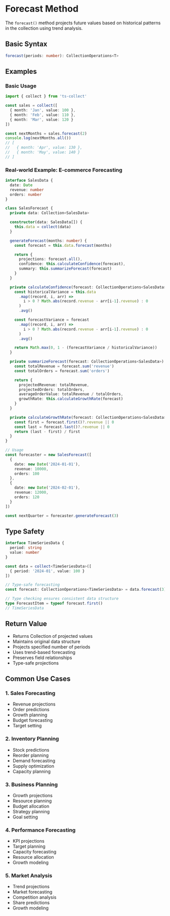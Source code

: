 # Forecast Method

The `forecast()` method projects future values based on historical patterns in the collection using trend analysis.

## Basic Syntax

```typescript
forecast(periods: number): CollectionOperations<T>
```

## Examples

### Basic Usage

```typescript
import { collect } from 'ts-collect'

const sales = collect([
  { month: 'Jan', value: 100 },
  { month: 'Feb', value: 110 },
  { month: 'Mar', value: 120 }
])

const nextMonths = sales.forecast(2)
console.log(nextMonths.all())
// [
//   { month: 'Apr', value: 130 },
//   { month: 'May', value: 140 }
// ]
```

### Real-world Example: E-commerce Forecasting

```typescript
interface SalesData {
  date: Date
  revenue: number
  orders: number
}

class SalesForecast {
  private data: Collection<SalesData>

  constructor(data: SalesData[]) {
    this.data = collect(data)
  }

  generateForecast(months: number) {
    const forecast = this.data.forecast(months)

    return {
      projections: forecast.all(),
      confidence: this.calculateConfidence(forecast),
      summary: this.summarizeForecast(forecast)
    }
  }

  private calculateConfidence(forecast: CollectionOperations<SalesData>): number {
    const historicalVariance = this.data
      .map((record, i, arr) =>
        i > 0 ? Math.abs(record.revenue - arr[i-1].revenue) : 0
      )
      .avg()

    const forecastVariance = forecast
      .map((record, i, arr) =>
        i > 0 ? Math.abs(record.revenue - arr[i-1].revenue) : 0
      )
      .avg()

    return Math.max(0, 1 - (forecastVariance / historicalVariance))
  }

  private summarizeForecast(forecast: CollectionOperations<SalesData>) {
    const totalRevenue = forecast.sum('revenue')
    const totalOrders = forecast.sum('orders')

    return {
      projectedRevenue: totalRevenue,
      projectedOrders: totalOrders,
      averageOrderValue: totalRevenue / totalOrders,
      growthRate: this.calculateGrowthRate(forecast)
    }
  }

  private calculateGrowthRate(forecast: CollectionOperations<SalesData>): number {
    const first = forecast.first()?.revenue || 0
    const last = forecast.last()?.revenue || 0
    return (last - first) / first
  }
}

// Usage
const forecaster = new SalesForecast([
  {
    date: new Date('2024-01-01'),
    revenue: 10000,
    orders: 100
  },
  {
    date: new Date('2024-02-01'),
    revenue: 12000,
    orders: 120
  }
])

const nextQuarter = forecaster.generateForecast(3)
```

## Type Safety

```typescript
interface TimeSeriesData {
  period: string
  value: number
}

const data = collect<TimeSeriesData>([
  { period: '2024-01', value: 100 }
])

// Type-safe forecasting
const forecast: CollectionOperations<TimeSeriesData> = data.forecast(3)

// Type checking ensures consistent data structure
type ForecastItem = typeof forecast.first()
// TimeSeriesData
```

## Return Value

- Returns Collection of projected values
- Maintains original data structure
- Projects specified number of periods
- Uses trend-based forecasting
- Preserves field relationships
- Type-safe projections

## Common Use Cases

### 1. Sales Forecasting

- Revenue projections
- Order predictions
- Growth planning
- Budget forecasting
- Target setting

### 2. Inventory Planning

- Stock predictions
- Reorder planning
- Demand forecasting
- Supply optimization
- Capacity planning

### 3. Business Planning

- Growth projections
- Resource planning
- Budget allocation
- Strategy planning
- Goal setting

### 4. Performance Forecasting

- KPI projections
- Target planning
- Capacity forecasting
- Resource allocation
- Growth modeling

### 5. Market Analysis

- Trend projections
- Market forecasting
- Competition analysis
- Share predictions
- Growth modeling
